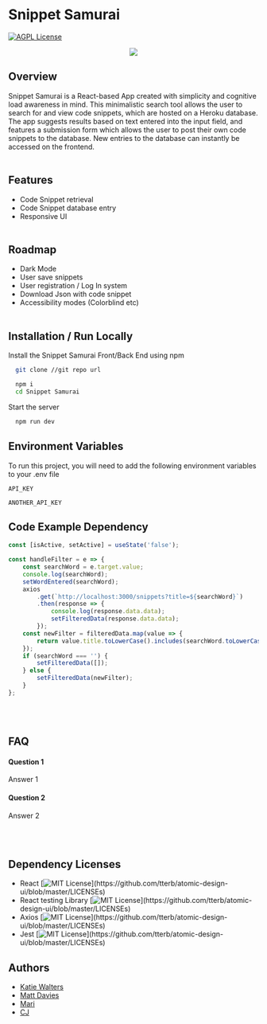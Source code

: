 # Snippet Samurai

[![AGPL License](https://img.shields.io/badge/license-AGPL-blue.svg)](http://www.gnu.org/licenses/agpl-3.0)

<div style="text-align:center"><img src="https://i.imgur.com/xYKiF06.png" /></div>

## Overview

Snippet Samurai is a React-based App created with simplicity and cognitive load awareness in mind. This minimalistic search tool allows the user to search for and view code snippets, which are hosted on a Heroku database.
The app suggests results based on text entered into the input field, and features a submission form which allows the user to post their
own code snippets to the database. New entries to the database can instantly be accessed on the frontend.
<br>
<br>

## Features

- Code Snippet retrieval
- Code Snippet database entry
- Responsive UI
  <br>
  <br>

## Roadmap

- Dark Mode
- User save snippets
- User registration / Log In system
- Download Json with code snippet
- Accessibility modes (Colorblind etc)
  <br>
  <br>

## Installation / Run Locally

Install the Snippet Samurai Front/Back End using npm

```bash
  git clone //git repo url
```

```bash
  npm i
  cd Snippet Samurai
```

Start the server

```bash
  npm run dev
```

## Environment Variables

To run this project, you will need to add the following environment variables to your .env file

`API_KEY`

`ANOTHER_API_KEY`

## Code Example Dependency

```javascript
const [isActive, setActive] = useState('false');

const handleFilter = e => {
	const searchWord = e.target.value;
	console.log(searchWord);
	setWordEntered(searchWord);
	axios
		.get(`http://localhost:3000/snippets?title=${searchWord}`)
		.then(response => {
			console.log(response.data.data);
			setFilteredData(response.data.data);
		});
	const newFilter = filteredData.map(value => {
		return value.title.toLowerCase().includes(searchWord.toLowerCase());
	});
	if (searchWord === '') {
		setFilteredData([]);
	} else {
		setFilteredData(newFilter);
	}
};
```

<br>
<br>

## FAQ

#### Question 1

Answer 1

#### Question 2

Answer 2

<br>
<br>

## Dependency Licenses

- React
  [![MIT License](https://img.shields.io/apm/l/atomic-design-ui.svg?)](https://github.com/tterb/atomic-design-ui/blob/master/LICENSEs)
- React testing Library
  [![MIT License](https://img.shields.io/apm/l/atomic-design-ui.svg?)](https://github.com/tterb/atomic-design-ui/blob/master/LICENSEs)
- Axios
  [![MIT License](https://img.shields.io/apm/l/atomic-design-ui.svg?)](https://github.com/tterb/atomic-design-ui/blob/master/LICENSEs)
- Jest
  [![MIT License](https://img.shields.io/apm/l/atomic-design-ui.svg?)](https://github.com/tterb/atomic-design-ui/blob/master/LICENSEs)

## Authors

- [Katie Walters](https://github.com/KatieClarinet)
- [Matt Davies](https://github.com/DevMattDavies)
- [Mari](https://github.com/wisteria-hawthorn)
- [CJ](https://www.https://github.com/Esva)
